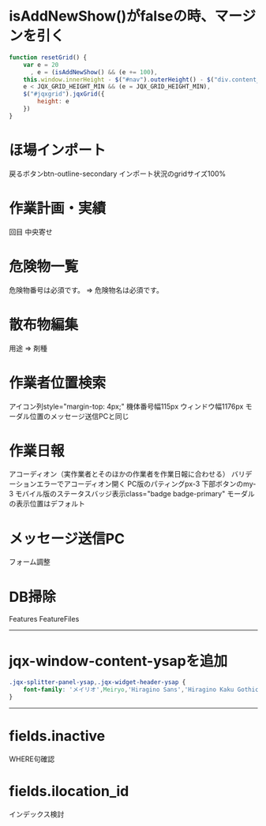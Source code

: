 # isAddNewShow()がfalseの時、マージンを引く
```javascript
function resetGrid() {
    var e = 20
      , e = (isAddNewShow() && (e += 100),
    this.window.innerHeight - $("#nav").outerHeight() - $("div.content_title").outerHeight(!0) - $("#bottomBtnDiv").outerHeight(!0) - $("#condAccordion").outerHeight() - e);
    e < JQX_GRID_HEIGHT_MIN && (e = JQX_GRID_HEIGHT_MIN),
    $("#jqxgrid").jqxGrid({
        height: e
    })
}
```

# ほ場インポート
戻るボタンbtn-outline-secondary
インポート状況のgridサイズ100%

# 作業計画・実績
回目	中央寄せ

# 危険物一覧
危険物番号は必須です。 ⇒ 危険物名は必須です。

# 散布物編集
用途 ⇒ 剤種

# 作業者位置検索
アイコン列style="margin-top: 4px;"
機体番号幅115px
ウィンドウ幅1176px
モーダル位置のメッセージ送信PCと同じ

# 作業日報
アコーディオン（実作業者とそのほかの作業者を作業日報に合わせる）
バリデーションエラーでアコーディオン開く
PC版のパティングpx-3
下部ボタンのmy-3
モバイル版のステータスバッジ表示class="badge badge-primary"
モーダルの表示位置はデフォルト

# メッセージ送信PC
フォーム調整

# DB掃除
Features
FeatureFiles

---
# jqx-window-content-ysapを追加
```css
.jqx-splitter-panel-ysap,.jqx-widget-header-ysap {
    font-family: 'メイリオ',Meiryo,'Hiragino Sans','Hiragino Kaku Gothic ProN','SF Sans','Lucida Sans Unicode',Helvetica,Arial,Verdana,sans-serif
}
```

---
# fields.inactive
WHERE句確認

# fields.ilocation_id
インデックス検討
